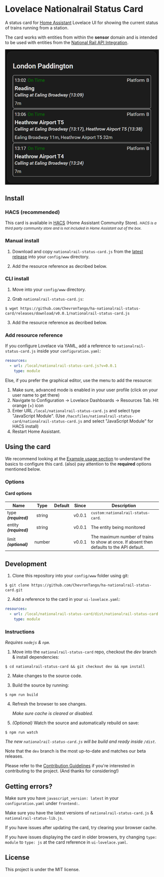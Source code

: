 # Lovelace Nationalrail Status Card
A status card for [Home Assistant](https://github.com/home-assistant/home-assistant) Lovelace UI for showing the current status of trains running from a station.

The card works with entities from within the **sensor**  domain and is intended to be used with entities from the [National Rail API Integration](https://github.com/jfparis/homeassistant_nationalrail).

![Preview](images/sample.png)

## Install

### HACS (recommended) 

This card is available in [HACS](https://hacs.xyz/) (Home Assistant Community Store).
<small>*HACS is a third party community store and is not included in Home Assistant out of the box.*</small>

### Manual install

1. Download and copy `nationalrail-status-card.js` from the [latest release](https://github.com/ChevronTango/ha-nationalrail-status-card/releases/latest) into your `config/www` directory.

2. Add the resource reference as decribed below.


### CLI install

1. Move into your `config/www` directory.

2. Grab `nationalrail-status-card.js`:

  ```
  $ wget https://github.com/ChevronTango/ha-nationalrail-status-card/releases/download/v0.0.1/nationalrail-status-card.js
  ```

3. Add the resource reference as decribed below.

### Add resource reference

If you configure Lovelace via YAML, add a reference to `nationalrail-status-card.js` inside your `configuration.yaml`:

  ```yaml
  resources:
    - url: /local/nationalrail-status-card.js?v=0.0.1
      type: module
  ```

Else, if you prefer the graphical editor, use the menu to add the resource:

1. Make sure, advanced mode is enabled in your user profile (click on your user name to get there)
2. Navigate to Configuration -> Lovelace Dashboards -> Resources Tab. Hit orange (+) icon
3. Enter URL `/local/nationalrail-status-card.js` and select type "JavaScript Module".
(Use `/hacsfiles/nationalrail-status-card/nationalrail-status-card.js` and select "JavaScript Module" for HACS install)
4. Restart Home Assistant.

## Using the card

We recommend looking at the [Example usage section](#example-usage) to understand the basics to configure this card.
(also) pay attention to the **required** options mentioned below.

### Options

#### Card options
| Name | Type | Default | Since | Description |
|------|:----:|:-------:|:-----:|-------------|
| type ***(required)*** | string |  | v0.0.1 | `custom:nationalrail-status-card`.
| entity ***(required)*** | string |  | v0.0.1 | The entity being monitored
| limit ***(optional)*** | number |  | v0.0.1 | The maximum number of trains to show at once. If absent then defaults to the API default.

## Development

1. Clone this repository into your `config/www` folder using git:

```
$ git clone https://github.com/ChevronTango/ha-nationalrail-status-card.git
```

2. Add a reference to the card in your `ui-lovelace.yaml`:

```yaml
resources:
  - url: /local/nationalrail-status-card/dist/nationalrail-status-card.js
    type: module
```

### Instructions

*Requires `nodejs` & `npm`.*

1. Move into the `nationalrail-status-card` repo, checkout the *dev* branch & install dependencies:
```console
$ cd nationalrail-status-card && git checkout dev && npm install
```

2. Make changes to the source code.

3. Build the source by running:
```console
$ npm run build
```

4. Refresh the browser to see changes.

    *Make sure cache is cleared or disabled.*

5. *(Optional)* Watch the source and automatically rebuild on save:
```console
$ npm run watch
```

*The new `nationalrail-status-card.js` will be build and ready inside `/dist`.*

Note that the `dev` branch is the most up-to-date and matches our beta releases.

Please refer to the [Contribution Guidelines](./CONTRIBUTING.md) if you're interested in contributing to the project. (And thanks for considering!)

## Getting errors?
Make sure you have `javascript_version: latest` in your `configuration.yaml` under `frontend:`.

Make sure you have the latest versions of `nationalrail-status-card.js` & `nationalrail-status-lib.js`.

If you have issues after updating the card, try clearing your browser cache.

If you have issues displaying the card in older browsers, try changing `type: module` to `type: js` at the card reference in `ui-lovelace.yaml`.

## License
This project is under the MIT license.